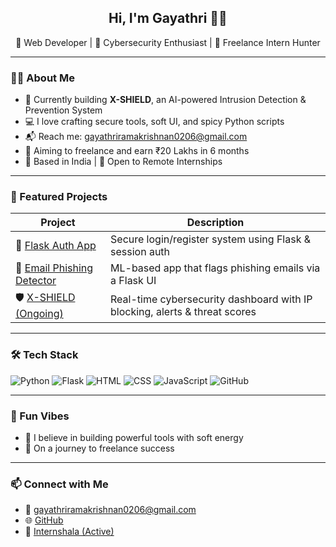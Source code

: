 <h2 align="center">Hi, I'm Gayathri 👩‍💻</h2>
<p align="center">
  🌸 Web Developer | 🔐 Cybersecurity Enthusiast | 💼 Freelance Intern Hunter
</p>

---

### 👩‍💻 About Me
- 🌱 Currently building **X-SHIELD**, an AI-powered Intrusion Detection & Prevention System  
- 💻 I love crafting secure tools, soft UI, and spicy Python scripts  
- 📬 Reach me: [gayathriramakrishnan0206@gmail.com](mailto:gayathriramakrishnan0206@gmail.com)  
- 🧠 Aiming to freelance and earn ₹20 Lakhs in 6 months  
- 📍 Based in India | 💙 Open to Remote Internships

---

### 🚀 Featured Projects
| Project | Description |
|--------|-------------|
| 🔐 [Flask Auth App](https://github.com/Gayathri-0809/flask-auth-app) | Secure login/register system using Flask & session auth |
| 📧 [Email Phishing Detector](https://github.com/Gayathri-0809/email-phishing-detector) | ML-based app that flags phishing emails via a Flask UI |
| 🛡️ [X-SHIELD (Ongoing)](https://github.com/Gayathri-0809/x-shield-idps) | Real-time cybersecurity dashboard with IP blocking, alerts & threat scores |

---

### 🛠 Tech Stack
![Python](https://img.shields.io/badge/Python-3776AB?style=flat&logo=python&logoColor=white)
![Flask](https://img.shields.io/badge/Flask-000000?style=flat&logo=flask)
![HTML](https://img.shields.io/badge/HTML5-E34F26?style=flat&logo=html5&logoColor=white)
![CSS](https://img.shields.io/badge/CSS3-1572B6?style=flat&logo=css3)
![JavaScript](https://img.shields.io/badge/JavaScript-F7DF1E?style=flat&logo=javascript&logoColor=black)
![GitHub](https://img.shields.io/badge/GitHub-181717?style=flat&logo=github)

---

### 🌸 Fun Vibes
- 💖 I believe in building powerful tools with soft energy  
- 💸 On a journey to freelance success 

---

### 📫 Connect with Me
- 📧 [gayathriramakrishnan0206@gmail.com](mailto:gayathriramakrishnan0206@gmail.com)
- 🌐 [GitHub](https://github.com/Gayathri-0809)
- 💼 [Internshala (Active)](https://internshala.com/)
